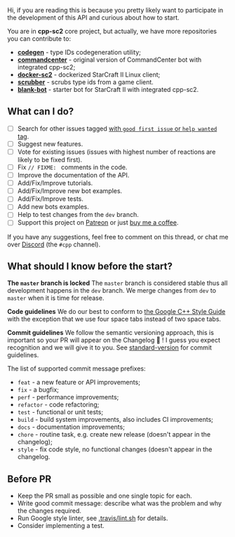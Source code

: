 Hi, if you are reading this is because you pretty likely want to participate in the development of this API and curious about how to start.

You are in **cpp-sc2** core project, but actually, we have more repositories you can contribute to:
- **[codegen](https://github.com/cpp-sc2/codegen)** - type IDs codegeneration utility;
- **[commandcenter](https://github.com/cpp-sc2/commandcenter)** - original version of CommandCenter bot with integrated cpp-sc2;
- **[docker-sc2](https://github.com/cpp-sc2/docker-sc2)** - dockerized StarCraft II Linux client;
- **[scrubber](https://github.com/cpp-sc2/scrubber)** - scrubs type ids from a game client.
- **[blank-bot](https://github.com/cpp-sc2/blank-bot)** - starter bot for StarCraft II with integrated cpp-sc2.

## What can I do?

- [ ] Search for other issues tagged [with `good first issue` or `help wanted` tag](https://github.com/cpp-sc2/cpp-sc2/issues?q=is%3Aissue+is%3Aopen+label%3A%22good+first+issue%22).
- [ ] Suggest new features.
- [ ] Vote for existing issues (issues with highest number of reactions are likely to be fixed first).
- [ ] Fix `// FIXME: ` comments in the code.
- [ ] Improve the documentation of the API.
- [ ] Add/Fix/Improve tutorials.
- [ ] Add/Fix/Improve new bot examples.
- [ ] Add/Fix/Improve tests.
- [ ] Add new bots examples.
- [ ] Help to test changes from the `dev` branch.
- [ ] Support this project on [Patreon](https://www.patreon.com/cppsc2) or just [buy me a coffee](https://www.buymeacoffee.com/alkurbatov).

If you have any suggestions, feel free to comment on this thread, or chat me over [Discord](https://discordapp.com/invite/Emm5Ztz) (the `#cpp` channel).

## What should I know before the start?

**The `master` branch is locked**
The `master` branch is considered stable thus all development happens in the `dev` branch. We merge changes from `dev` to `master` when it is time for release.

**Code guidelines**
We do our best to conform to [the Google C++ Style Guide](https://google.github.io/styleguide/cppguide.html) with the exception that we use four space tabs instead of two space tabs.

**Commit guidelines**
We follow the semantic versioning approach, this is important so your PR will appear on the Changelog 🎉 ! I guess you expect recognition and we will give it to you.
See [standard-version](https://github.com/conventional-changelog/standard-version#commit-message-convention-at-a-glance) for commit guidelines.

The list of supported commit message prefixes:

- `feat` - a new feature or API improvements;
- `fix` - a bugfix;
- `perf` - performance improvements;
- `refactor` - code refactoring;
- `test` - functional or unit tests;
- `build` - build system improvements,  also includes CI improvements;
- `docs` - documentation improvements;
- `chore` - routine task, e.g. create new release (doesn't appear in the changelog);
- `style` - fix code style, no functional changes (doesn't appear in the changelog.

## Before PR

* Keep the PR small as possible and one single topic for each.
* Write good commit message: describe what was the problem and why the changes required.
* Run Google style linter, see [.travis/lint.sh](.travis/lint.sh) for details.
* Consider implementing a test.
